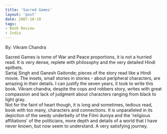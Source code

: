 ```yaml
---
title: 'Sacred Games'
layout: 'post'
date: 2007-10-10
tags: 
- Book Review
- India
---
```

By: Vikram Chandra
<!--more-->


Sacred Games is tome of War and Peace proportions, it is not a hurried read. It is very dense, replete with philosophy and the very detailed Hindi epithets. 
<br>
Sartaj Singh and Ganesh Gaitonde; pieces of the story read like a Hindi movie. The insets, small stories in stories - about peripheral characters, are amazing in their details. I can justify the seven years, it took to write this book. Vikram chandra, despite the cops and robbers story, writes with great compassion and lack of judgment about characters ranging from black to light gray. 
<br>
Not for the faint of heart though, it is long and  sometimes, tedious read, book with too many, characters and connections. It is unparalleled in its depiction of the seedy underbelly of the Filmi duniya and the 'religious affiliations' of the politicians, more depth and details of a world that I have never known, but now seem to understand. A very satisfying journey.
